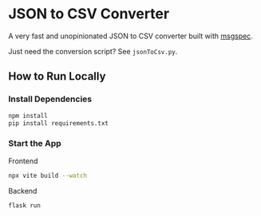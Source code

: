 # JSON to CSV Converter

A very fast and unopinionated JSON to CSV converter built with [msgspec](https://jcristharif.com/msgspec/index.html). 

Just need the conversion script? See `jsonToCsv.py`.

## How to Run Locally

### Install Dependencies
```sh
npm install
pip install requirements.txt
```

### Start the App
Frontend
```sh
npx vite build --watch
```
Backend
```sh
flask run
```